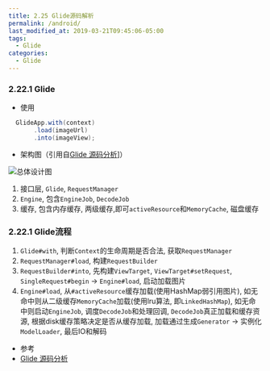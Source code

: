 ```yaml
---
title: 2.25 Glide源码解析
permalink: /android/
last_modified_at: 2019-03-21T09:45:06-05:00
tags:
  - Glide
categories:
  - Glide
---
```


### 2.22.1 Glide

- 使用

```java
  GlideApp.with(context)
       .load(imageUrl)
       .into(imageView);
```

- 架构图（引用自[Glide 源码分析](https://juejin.im/entry/586766331b69e60063d889ea)]）

![总体设计图](https://user-gold-cdn.xitu.io/2017/1/3/aec01f2f1fb3eb29cb7a09cd9fafc0c0.jpg?imageView2/0/w/1280/h/960/format/webp/ignore-error/1)

1. 接口层, `Glide`, `RequestManager`
2. `Engine`, 包含`EngineJob`, `DecodeJob`
3. 缓存, 包含内存缓存, 两级缓存,即可`activeResource`和`MemoryCache`,  磁盘缓存

### 2.22.1 Glide流程
1. `Glide#with`, 判断`Context`的生命周期是否合法, 获取`RequestManager`
2. `RequestManager#load`, 构建`RequestBuilder`
3. `RequestBuilder#into`, 先构建`ViewTarget`, `ViewTarget#setRequest`, `SingleRequest#begin` -> `Engine#load`, 启动加载图片
4. `Engine#load`, 从`#activeResource`缓存加载(使用HashMap弱引用图片), 如无命中则从二级缓存`MemoryCache`加载(使用lru算法, 即`LinkedHashMap`), 如无命中则启动`EngineJob`, 调度`DecodeJob`和处理回调, `DecodeJob`真正加载和缓存资源, 根据disk缓存策略决定是否从缓存加载, 加载通过生成`Generator` -> 实例化`ModelLoader`, 最后IO和解码

- 参考
- [Glide 源码分析](https://juejin.im/entry/586766331b69e60063d889ea)
